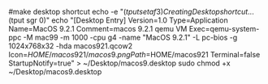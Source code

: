 #make desktop shortcut
echo -e "$(tput setaf 3)Creating Desktop shortcut...$(tput sgr 0)"
echo "[Desktop Entry]
Version=1.0
Type=Application
Name=MacOS 9.2.1 
Comment=macos 9.2.1 qemu VM
Exec=qemu-system-ppc -M mac99 -m 1000 -cpu g4 -name \"MacOS 9.2.1\" -L pc-bios -g 1024x768x32 -hda macos921.qcow2
Icon=$HOME/macos921/macos9.png
Path=$HOME/macos921
Terminal=false
StartupNotify=true" > ~/Desktop/macos9.desktop
sudo chmod +x ~/Desktop/macos9.desktop
